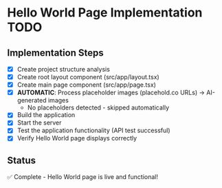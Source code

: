 # Hello World Page Implementation TODO

## Implementation Steps
- [x] Create project structure analysis
- [x] Create root layout component (src/app/layout.tsx)
- [x] Create main page component (src/app/page.tsx)
- [x] **AUTOMATIC**: Process placeholder images (placehold.co URLs) → AI-generated images
  - No placeholders detected - skipped automatically
- [x] Build the application
- [x] Start the server
- [x] Test the application functionality (API test successful)
- [x] Verify Hello World page displays correctly

## Status
✅ Complete - Hello World page is live and functional!